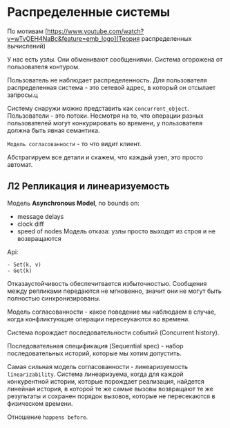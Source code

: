 # Распределенные системы

По мотивам [https://www.youtube.com/watch?v=wTvOEH4NaBc&feature=emb_logo](Теория распределенных вычислений)

У нас есть узлы.
Они обменивают сообщениями.
Система огорожена от пользователя контуром.

Пользователь не наблюдает распределенность. Для пользователя распределенная система - это сетевой адрес, в который он отсылает запросы.ц

Систему снаружи можно представить как `concurrent_object`. Пользователи - это потоки. Несмотря на то, что операции разных пользователей могут конкурировать во времени, у пользователя должна быть явная семантика.

`Модель согласованности` - то что видит клиент.


Абстрагируем все детали и скажем, что каждый узел, это просто автомат.

## Л2 Репликация и линеаризуемость

Модель **Asynchronous Model**, no bounds on:
- message delays
- clock diff
- speed of nodes
Модель отказа: узлы просто выходят из строя и не возвращаются

Api:
```
- Set(k, v)
- Get(k)
```

Отказаустойчивость обеспечитвается избыточностью. Сообщения между репликами передаются не мгновенно, значит они не могут быть полностью синхронизированы.

Модель согласованности - какое поведение мы наблюдаем в случае, когда конфликтующие операции пересеукаются во времени.

Система порождает последовательности событий (Concurrent history).

Последовательная спецификация (Sequential spec) - набор последовательных историй, которые мы хотим допустить.

Самая сильная модель согласованности - линеаризуемость `linearizability`. Система линеаризуема, когда для каждой конкурентной истории, которые порождает реализация, найдется линейная история, в которой те же самые вызовы возвращают те же результаты и сохранен порядок вызовов, которые не пересекаются в физическом времени.

Отношение `happens before`.
